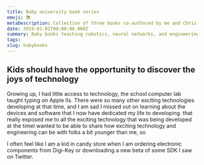 ```yaml
---
title: Baby university book series
emoji: 📚
metaDescription: Collection of three books co-authored by me and Chris Ferrie.
date: 2019-01-01T00:00:00.000Z
summary: Baby books teaching robotics, neural networks, and engineering ABCs
tags:
slug: babybooks
---
```


<!-- # - publication
# - book
# - education
# - kids -->
## Kids should have the opportunity to discover the joys of technology

Growing up, I had little access to technology, the school computer lab taught typing on Apple IIs.
There were so many other exciting technologies developing at that time, and I am sad I missed out on learning about the devices and software that I now have dedicated my life to developing.
 that really exposed me to all the exciting technology that was being developed at the timeI wanted to be able to share how exciting technology and engineering can be with folks a bit younger than me, so 



I often feel like I am a kid in candy store when I am ordering electronic components from Digi-Key or downloading a new beta of some SDK I saw on Twitter.